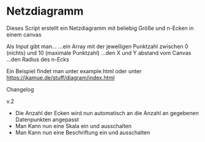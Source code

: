# Netzdiagramm
Dieses Script erstellt ein Netzdiagramm mit beliebig Größe und n-Ecken in einem canvas

Als Input gibt man...
	...ein Array mit der jeweiligen Punktzahl zwischen 0 (nichts) und 10 (maximale Punktzahl)
	...den X und Y abstand vom Canvas
	...den Radius des n-Ecks

Ein Beispiel findet man unter example.html oder unter https://jkamue.de/stuff/diagram/index.html
	
Changelog

v.2
  - Die Anzahl der Ecken wird nun automatisch an die Anzahl an gegebenen Datenpunkten angepasst
  - Man Kann nun eine Skala ein und ausschalten
  - Man Kann nun eine Beschriftung ein und ausschalten

